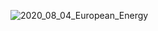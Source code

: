 ![2020_08_04_European_Energy](https://user-images.githubusercontent.com/68250568/141883587-79659c12-29b4-4c0e-ba91-aa0b8eb17fee.png)
